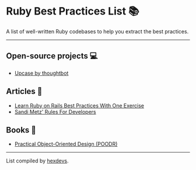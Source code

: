 # Ruby Best Practices List 📚

A list of well-written Ruby codebases to help you extract the best practices.

---
## Open-source projects 💻
- [Upcase by thoughtbot](https://github.com/thoughtbot/upcase)

## Articles 📰
- [Learn Ruby on Rails Best Practices With One Exercise](https://www.thd.codes/posts/learn-ruby-best-practices-with-one-exercise/)
- [Sandi Metz' Rules For Developers](https://thoughtbot.com/blog/sandi-metz-rules-for-developers)

## Books 🔖
- [Practical Object-Oriented Design (POODR)](https://sandimetz.com/products#product-poodr)

---
List compiled by [hexdevs](https://www.hexdevs.com).
